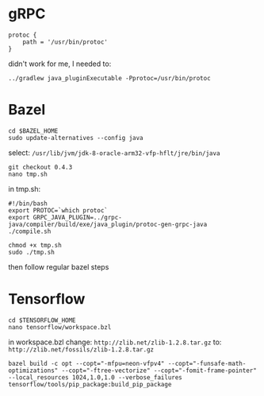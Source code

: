 # gRPC
```
protoc {
    path = '/usr/bin/protoc'
}
```
didn't work for me, I needed to:
```
../gradlew java_pluginExecutable -Pprotoc=/usr/bin/protoc
```



# Bazel
```
cd $BAZEL_HOME
sudo update-alternatives --config java
```
select: 
`/usr/lib/jvm/jdk-8-oracle-arm32-vfp-hflt/jre/bin/java`
```
git checkout 0.4.3
nano tmp.sh
```
in tmp.sh:
```
#!/bin/bash
export PROTOC=`which protoc`
export GRPC_JAVA_PLUGIN=../grpc-java/compiler/build/exe/java_plugin/protoc-gen-grpc-java
./compile.sh
```
```
chmod +x tmp.sh
sudo ./tmp.sh
```
then follow regular bazel steps

# Tensorflow
```
cd $TENSORFLOW_HOME
nano tensorflow/workspace.bzl
```
in workspace.bzl change:
`http://zlib.net/zlib-1.2.8.tar.gz`
to:
`http://zlib.net/fossils/zlib-1.2.8.tar.gz`

`bazel build -c opt --copt="-mfpu=neon-vfpv4" --copt="-funsafe-math-optimizations" --copt="-ftree-vectorize" --copt="-fomit-frame-pointer" --local_resources 1024,1.0,1.0 --verbose_failures tensorflow/tools/pip_package:build_pip_package`
